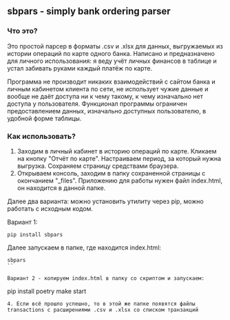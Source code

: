 ## sbpars - simply bank ordering parser

### Что это?

Это простой парсер в форматы .csv и .xlsx для данных, выгружаемых из истории операций по карте одного банка. Написано и предназначено для личного использования: я веду учёт личных финансов в таблице и устал забивать руками каждый платёж по карте.

Программа не производит никаких взаимодействий с сайтом банка и личным кабинетом клиента по сети, не использует чужие данные и вообще не даёт доступа ни к чему такому, к чему изначально нет доступа у пользователя. Функционал программы ограничен предоставлением данных, изначально доступных пользователю, в удобной форме таблицы.

### Как использовать?

1. Заходим в личный кабинет в историю операций по карте. Кликаем на кнопку "Отчёт по карте". Настраиваем период, за который нужна выгрузка. Сохраняем страницу средствами браузера.
2. Открываем консоль, заходим в папку сохраненной страницы с окончанием "_files". Приложению для работы нужен файл index.html, он находится в данной папке.

Далее два варианта: можно установить утилиту через pip, можно работать с исходным кодом.

Вариант 1:
```
pip install sbpars
```
Далее запускаем в папке, где находится index.html:
```
sbpars
``

Вариант 2 - копируем index.html в папку со скриптом и запускаем:
```
pip install poetry
make start
```
4. Если всё прошло успешно, то в этой же папке появятся файлы transactions с расширениями .csv и .xlsx со списком транзакций
